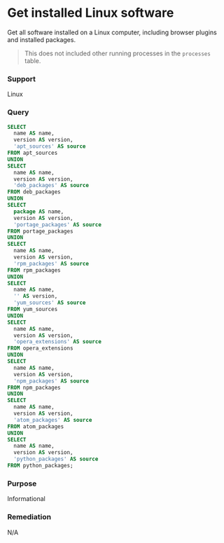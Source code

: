 # Get installed Linux software

Get all software installed on a Linux computer, including browser plugins and installed packages.

> This does not included other running processes in the `processes` table.

### Support
Linux

### Query
```sql
SELECT
  name AS name,
  version AS version,
  'apt_sources' AS source
FROM apt_sources
UNION
SELECT
  name AS name,
  version AS version,
  'deb_packages' AS source
FROM deb_packages
UNION
SELECT
  package AS name,
  version AS version,
  'portage_packages' AS source
FROM portage_packages
UNION
SELECT
  name AS name,
  version AS version,
  'rpm_packages' AS source
FROM rpm_packages
UNION
SELECT
  name AS name,
  '' AS version,
  'yum_sources' AS source
FROM yum_sources
UNION
SELECT
  name AS name,
  version AS version,
  'opera_extensions' AS source
FROM opera_extensions
UNION
SELECT
  name AS name,
  version AS version,
  'npm_packages' AS source
FROM npm_packages
UNION
SELECT
  name AS name,
  version AS version,
  'atom_packages' AS source
FROM atom_packages
UNION
SELECT
  name AS name,
  version AS version,
  'python_packages' AS source
FROM python_packages;
```

### Purpose

Informational

### Remediation

N/A
